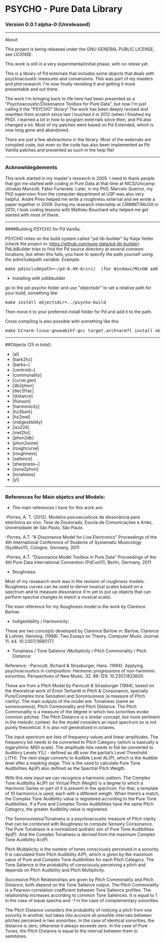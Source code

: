# PSYCHO - Pure Data Library

### Version 0.0.1 alpha-0 (Unreleased)

--------------------------------------------------------------------------

About: 

This project is being released under the GNU GENERAL PUBLIC LICENSE, see LICENSE.

This work is still in a very experimental/initial phase, with no relese yet.

This is a library of Pd externals that includes some objects that deals with psychoacoustic measures and conversions. This was part of my masters and phd research. I'm now finally revisiting it and getting it more presentable and out there. 

The work I'm bringing back to life here had been presented as a "Psychoacoustic/Dissonance Toolbox for Pure Data", but now I'm just calling it the "PSYCHO" library! The work has been deeply revised and rewritten from scratch since last I touched it in 2012 (when I finished my PhD). I learned a lot in how to program externals since then, and Pd also changed a lot. Most of my patches were based on Pd-Extended, which is now long gone and abandoned. 

There are just a few abstractions in the library. Most of the externals are compiled code, but even so the code has also been  implemented as Pd Vanilla patches and presented as such in the help file!

--------------------------------------------------------------------------

### Acknowldegdements

This work started in my master's research in 2005. I need to thank people that got me started with coding in Pure Data at that time at NICS/Unicamp: Jônatas Manzolli, Fábio Furlanete. Later, in my PhD, Marcelo Queiroz, my PhD supervisor from the computer department at USP was also very helpful. André Pires helped me write a roughness external and we wrote a paper together in 2009.  During my research internship at CIRMMT/McGill in 2010, I took coding lessons with Mathieu Bouchard who helped me get started with most of these. 

--------------------------------------------------------------------------

####Building PSYCHO for Pd Vanilla:

PSYCHO relies on the build system called "pd-lib-builder" by Katja Vetter (check the project in: <https://github.com/pure-data/pd-lib-builder>). PdLibBuilder tries to find the Pd source directory at several common locations, but when this fails, you have to specify the path yourself using the pdincludepath variable. Example:

<pre>make pdincludepath=~/pd-0.49-0/src/  (for Windows/MinGW add 'pdbinpath=~/pd-0.49-0/bin/)</pre>

* Installing with pdlibbuilder

go to the pd-psycho folder and use "objectsdir" to set a relative path for your build, something like:

<pre>make install objectsdir=../psycho-build</pre>

Then move it to your preferred install folder for Pd and add it to the path.

Cross compiling is also possible with something like this

<pre>make CC=arm-linux-gnueabihf-gcc target.arch=arm7l install objectsdir=../</pre>

--------------------------------------------------------------------------

##Objects (25 in total):

- [al]
- [bark2hz]
- [barks~]
- [centroid~]
- [commonality]
- [curve.gen]
- [db2phon]
- [dec2frac]
- [distance]
- [flunson]
- [harmonicity]
- [hz2bark]
- [hz2mel]
- [indigestibility]
- [iso226]
- [mel2hz]
- [phon2db]
- [phon2sone]
- [roughcurve]
- [roughness]
- [salience]
- [sharpness~]
- [sone2phon]
- [tonalness]
- [yl]

--------------------------------------------------------------------------

### References for Main objetcs and Models:

- The main references I have for this work are:

-Porres, A. T. (2012). Modelos psicoacústicos de dissonância para eletrônica ao vivo. Tese de Doutorado, Escola de Comunicações e Artes, Universidade de São Paulo, São Paulo. 

-Porres, A.T. “A Dissonance Model for Live Electronics” Proceedings of the 4th International Conference of Students of Systematic Musicology (SysMus11), Cologne, Germany, 2011 

-Porres, A.T. “Dissonance Model Toolbox in Pure Data” Proceedings of the 4th Pure Data International Convention (PdCon11), Berlin, Germany, 2011  

- Roughness:

Most of my resaearch work was in the revision of roughness models. Roughness curves can be used to derive musical scales based on a spectrum and to measure dissonance (I'm yet to put up objects that can perform spectral changes to match a musical scale).

The main reference for my Roughness model is the work by Clarence Barlow.

- Indigestibility / Harmonicity:

These are two concepts developed by Clarence Barlow in: Barlow, Clarence & Lohner, Henning. (1988). Two Essays on Theory. Computer Music Journal. 11. 44. 10.2307/3680177. 

- Tonalness / Tone Salience  /Multiplicity / Pitch Commonality / Pitch Distance: 

Reference: 
-Parncutt, Richard & Strasburger, Hans. (1994). Applying psychoacoustics in composition: Harmonic progressions of non-harmonic sonorities. Perspectives of New Music. 32. 88-129. 10.2307/833600. 

These are from a Pitch Model by Parncutt & Strasburger (1994), based on the theoretical work of Ernst Terhardt in Pitch & Consonance, specially Pure/Complex tone Sensation and Sonorousness (a measure of Pitch clarity). The main outputs of the model are: Tonalness (same as sonorousness), Pitch Commonality and Pitch Distance. The Pitch Commonality is a measure of the degree in which two sonorities evoke common pitches. The Pitch Distance is a similar concept, but more pertinent in the melodic context. As the model considers an input spectrum so is not purely theoretical. It is also not generalized in octaves.

The input spectrum are lists of frequency values and linear amplitudes.  The frequency list needs to be converted to Pitch Category (which is basically a logarythmic MIDI scale). The amplitude lists needs to fist be converted to Auditory Levels Y(L) - defined as dB over the partial’s Level Threshold L(TH). The next stage converts to Audible Level AL(P), which is the Audible level after a masking stage. This is the used to calculate Pure Tone Audibilities Ap(P) also defined as the Spectral Pitch Weigth.

With this new input we can recognice a harmonic pattern. The Complex Tone Audibility Ac(P) (or Virtual Pitch Weight) is a degree to which a Harmonic Series or part of it is present in the spectrum. For that, a template of 10 harmonics is used, each with a different weigth. When there’s a match, the Complex Tone Audibility value is registered according to the Pure Tone Audibilities. If a Pure and Complex Tones Audibilities have the same Pitch Category, the greater Audibility value is registered.

The Sonorounsess/Tonalness is a psychoacoustic measure of Pitch clarity that can be combined with Roughness to compute Sensory Consonance. The Pure Tonalness is a normalized qudratic sim of Pure Tone Audibilities Ap(P). And the Complex Tonalness is derived from the maximum Complex Tone Audibility Ac(P).

Pitch Multiplicity is the number of tones consciously perceived in a sonority.  It is calculated from Pitch Audibility A(P), which is given by the maximum value of Pure and Complex Tone Audibilities for each Pitch Category. The Tone Salience is the probability of consciously perceiving a pitch and depends on Pitch Audibility and Pitch Multiplicity. 

Successive Pitch Relationships are given by Pitch Commonality and Pitch Distance, both depend on the Tone Salience output. The Pitch Commonality is a Pearson correlation coefficient between Tone Salience profiles. The relationship increases according to common Tone Saliences. It is equal to 1 in the case of equal spectra and -1 in the case of complementary sonorities. 

The Pitch Distance considers the probability of noticing a pitch from one sonority in another, but takes into account all possible intervals between pitches perceived in two sonorities. In the case of identical sonorities, the distance is zero, otherwise it always exceeds zero. In the case of Pure Tones, the Pitch Distance is equal to the interval between them in semitones.


